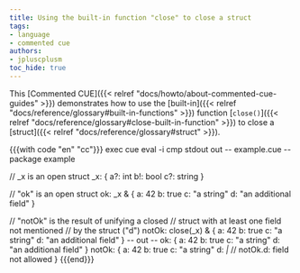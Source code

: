 ```yaml
---
title: Using the built-in function "close" to close a struct
tags:
- language
- commented cue
authors:
- jpluscplusm
toc_hide: true
---
```


This [Commented CUE]({{< relref "docs/howto/about-commented-cue-guides" >}})
demonstrates how to use the
[built-in]({{< relref "docs/reference/glossary#built-in-functions" >}})
function
[`close()`]({{< relref "docs/reference/glossary#close-built-in-function" >}})
to close a
[struct]({{< relref "docs/reference/glossary#struct" >}}).

{{{with code "en" "cc"}}}
exec cue eval -i
cmp stdout out
-- example.cue --
package example

// _x is an open struct
_x: {
	a?: int
	b!: bool
	c?: string
}

// "ok" is an open struct
ok: _x & {
	a: 42
	b: true
	c: "a string"
	d: "an additional field"
}

// "notOk" is the result of unifying a closed
// struct with at least one field not mentioned
// by the struct ("d")
notOk: close(_x) & {
	a: 42
	b: true
	c: "a string"
	d: "an additional field"
}
-- out --
ok: {
    a: 42
    b: true
    c: "a string"
    d: "an additional field"
}
notOk: {
    a: 42
    b: true
    c: "a string"
    d: _|_ // notOk.d: field not allowed
}
{{{end}}}
